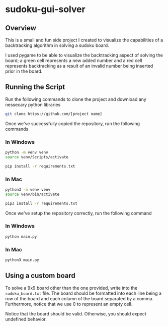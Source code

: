 # sudoku-gui-solver

## Overview

This is a small and fun side project I created to visualize the capabilities of a backtracking algorithm in solving a sudoku board.

I used pygame to be able to visualize the backtracking aspect of solving the board; a green cell represents a new added number and a red cell represents backtracking as a result of an invalid number being inserted prior in the board. 

## Running the Script

Run the following commands to clone the project and download any nessecary python libraries

```bash
git clone https://github.com/[project name]
```

Once we've successfully copied the repository, run the following commands

### In Windows

```bash
python -m venv venv
source venv/Scripts/activate
```

```bash
pip install -r requirements.txt
```

### In Mac

```bash
python3 -m venv venv
source venv/bin/activate
```

```bash
pip3 install -r requirements.txt
```

Once we've setup the repository correctly, run the following command

### In Windows

```bash
python main.py
```

### In Mac

```bash
python3 main.py
```

## Using a custom board

To solve a 9x9 board other than the one provided, write into the `sudoku_board.txt` file. The board should be formatted into each line being a row of the board and each column of the board separated by a comma. Furthermore, notice that we use 0 to represent an empty cell. 

Notice that the board should be valid. Otherwise, you should expect undefined behavior. 

